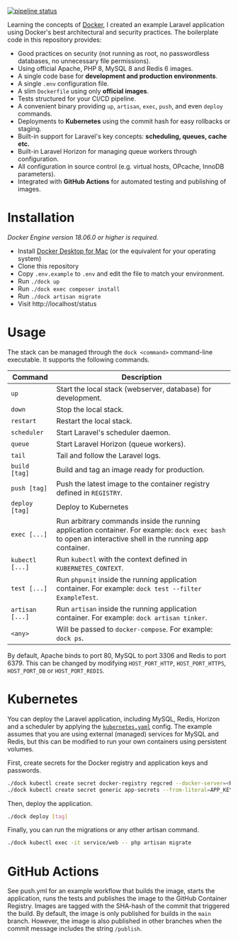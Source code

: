 [![pipeline status](https://gitlab.com/jarnovanleeuwen/laravel-dock/badges/master/pipeline.svg)](https://gitlab.com/jarnovanleeuwen/laravel-dock/pipelines)

Learning the concepts of [Docker](https://www.docker.com/), I created an example Laravel application using Docker's best architectural and security practices. The boilerplate code in this repository provides:

- Good practices on security (not running as root, no passwordless databases, no unnecessary file permissions).
- Using official Apache, PHP 8, MySQL 8 and Redis 6 images.
- A single code base for **development and production environments**.
- A single `.env` configuration file.
- A slim `Dockerfile` using only **official images**.
- Tests structured for your CI/CD pipeline.
- A convenient binary providing `up`, `artisan`, `exec`, `push`, and even `deploy` commands.
- Deployments to **Kubernetes** using the commit hash for easy rollbacks or staging.
- Built-in support for Laravel's key concepts: **scheduling, queues, cache etc.**
- Built-in Laravel Horizon for managing queue workers through configuration.
- All configuration in source control (e.g. virtual hosts, OPcache, InnoDB parameters).
- Integrated with **GitHub Actions** for automated testing and publishing of images.

# Installation

*Docker Engine version 18.06.0 or higher is required.*

- Install [Docker Desktop for Mac](https://hub.docker.com/editions/community/docker-ce-desktop-mac) (or the equivalent for your operating system)
- Clone this repository
- Copy `.env.example` to `.env` and edit the file to match your environment.
- Run `./dock up`
- Run `./dock exec composer install`
- Run `./dock artisan migrate`
- Visit http://localhost/status

# Usage

The stack can be managed through the `dock <command>` command-line executable. It supports the following commands.

| Command | Description |
|---------|-------------|
| `up` | Start the local stack (webserver, database) for development. |
| `down` | Stop the local stack. |
| `restart` | Restart the local stack. |
| `scheduler` | Start Laravel's scheduler daemon. |
| `queue` | Start Laravel Horizon (queue workers). |
| `tail` | Tail and follow the Laravel logs. |
| `build [tag]` | Build and tag an image ready for production. |
| `push [tag]` | Push the latest image to the container registry defined in `REGISTRY`. |
| `deploy [tag]` | Deploy to Kubernetes |
| `exec [...]` | Run arbitrary commands inside the running application container. For example: `dock exec bash` to open an interactive shell in the running app container. |
| `kubectl [...]` | Run `kubectl` with the context defined in `KUBERNETES_CONTEXT`. |
| `test [...]` | Run `phpunit` inside the running application container. For example: `dock test --filter ExampleTest`. |
| `artisan [...]` | Run `artisan` inside the running application container. For example: `dock artisan tinker`. |
| `<any>` | Will be passed to `docker-compose`. For example: `dock ps`. |

By default, Apache binds to port 80, MySQL to port 3306 and Redis to port 6379. This can be changed by modifying `HOST_PORT_HTTP`, `HOST_PORT_HTTPS`, `HOST_PORT_DB` or `HOST_PORT_REDIS`.

# Kubernetes

You can deploy the Laravel application, including MySQL, Redis, Horizon and a scheduler by applying the [`kubernetes.yaml`](https://github.com/jarnovanleeuwen/laravel-dock/blob/master/build/kubernetes.yaml) config. The example assumes that you are using external (managed) services for MySQL and Redis, but this can be modified to run your own containers using persistent volumes. 

First, create secrets for the Docker registry and application keys and passwords.
```sh
./dock kubectl create secret docker-registry regcred --docker-server=<Registry server> --docker-username=<Username> --docker-password=<Password>
./dock kubectl create secret generic app-secrets --from-literal=APP_KEY='<256 bit key>' --from-literal=DB_PASSWORD='<MySQL password>' --from-literal=REDIS_PASSWORD='<Redis password>'
```

Then, deploy the application.
```sh
./dock deploy [tag]
```

Finally, you can run the migrations or any other artisan command.
```sh
./dock kubectl exec -it service/web -- php artisan migrate
```

# GitHub Actions
See push.yml for an example workflow that builds the image, starts the application, runs the tests and publishes the image to the GitHub Container Registry. Images are tagged with the SHA-hash of the commit that triggered the build. By default, the image is only published for builds in the `main` branch. However, the image is also published in other branches when the commit message includes the string `/publish`.